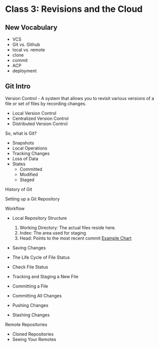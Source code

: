 # Class 3: Revisions and the Cloud

## New Vocabulary
- VCS
- Git vs. Github
- local vs. remote
- clone
- commit
- ACP
- deployment

## Git Intro

Version Control - A system that allows you to revisit various versions of a file or set of files by recording changes.
  - Local Version Control
  - Centralized Version Control
  - Distributed Version Control

So, what is Git?
  - Snapshots
  - Local Operations
  - Tracking Changes
  - Loss of Data
  - States
    - Committed
    - Modified
    - Staged

History of Git

Setting up a Git Repository

Workflow
  - Local Repository Structure
    1. Working Directory: The actual files reside here.
    2. Index: The area used for staging
    3. Head: Points to the most recent commit
 [Example Chart](https://blog.udemy.com/wp-content/uploads/2015/08/image036.png)
 
 - Saving Changes
  - The Life Cycle of File Status
  - Check File Status
  - Tracking and Staging a New File
  - Committing a File
  - Committing All Changes
  - Pushing Changes
  - Stashing Changes

Remote Repositories
  - Cloned Repositories
  - Seeing Your Remotes

## 
